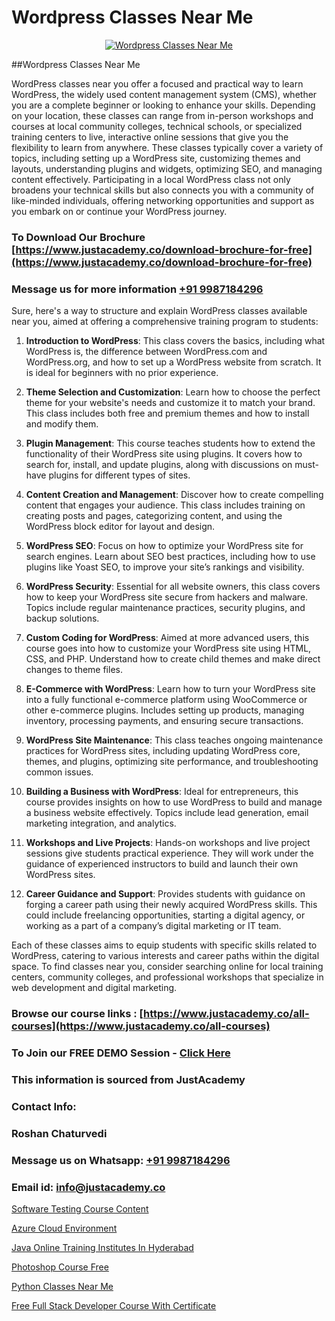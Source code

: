 # Wordpress Classes Near Me

<p align="center">
  <a href="https://justacademy.co/course-detail/wordpress-training">
    <img src="https://justacademy.co/storage2/course_image/1677245494_course_image.webp" alt="Wordpress Classes Near Me">
  </a>
</p>
##Wordpress Classes Near Me

WordPress classes near you offer a focused and practical way to learn WordPress, the widely used content management system (CMS), whether you are a complete beginner or looking to enhance your skills. Depending on your location, these classes can range from in-person workshops and courses at local community colleges, technical schools, or specialized training centers to live, interactive online sessions that give you the flexibility to learn from anywhere. These classes typically cover a variety of topics, including setting up a WordPress site, customizing themes and layouts, understanding plugins and widgets, optimizing SEO, and managing content effectively. Participating in a local WordPress class not only broadens your technical skills but also connects you with a community of like-minded individuals, offering networking opportunities and support as you embark on or continue your WordPress journey.
### To Download Our Brochure [https://www.justacademy.co/download-brochure-for-free](https://www.justacademy.co/download-brochure-for-free)
### Message us for more information [+91 9987184296](https://api.whatsapp.com/send?phone=919987184296)
Sure, here's a way to structure and explain WordPress classes available near you, aimed at offering a comprehensive training program to students:

1) **Introduction to WordPress**: This class covers the basics, including what WordPress is, the difference between WordPress.com and WordPress.org, and how to set up a WordPress website from scratch. It is ideal for beginners with no prior experience.

2) **Theme Selection and Customization**: Learn how to choose the perfect theme for your website's needs and customize it to match your brand. This class includes both free and premium themes and how to install and modify them.

3) **Plugin Management**: This course teaches students how to extend the functionality of their WordPress site using plugins. It covers how to search for, install, and update plugins, along with discussions on must-have plugins for different types of sites.

4) **Content Creation and Management**: Discover how to create compelling content that engages your audience. This class includes training on creating posts and pages, categorizing content, and using the WordPress block editor for layout and design.

5) **WordPress SEO**: Focus on how to optimize your WordPress site for search engines. Learn about SEO best practices, including how to use plugins like Yoast SEO, to improve your site’s rankings and visibility.

6) **WordPress Security**: Essential for all website owners, this class covers how to keep your WordPress site secure from hackers and malware. Topics include regular maintenance practices, security plugins, and backup solutions.

7) **Custom Coding for WordPress**: Aimed at more advanced users, this course goes into how to customize your WordPress site using HTML, CSS, and PHP. Understand how to create child themes and make direct changes to theme files.

8) **E-Commerce with WordPress**: Learn how to turn your WordPress site into a fully functional e-commerce platform using WooCommerce or other e-commerce plugins. Includes setting up products, managing inventory, processing payments, and ensuring secure transactions.

9) **WordPress Site Maintenance**: This class teaches ongoing maintenance practices for WordPress sites, including updating WordPress core, themes, and plugins, optimizing site performance, and troubleshooting common issues.

10) **Building a Business with WordPress**: Ideal for entrepreneurs, this course provides insights on how to use WordPress to build and manage a business website effectively. Topics include lead generation, email marketing integration, and analytics.

11) **Workshops and Live Projects**: Hands-on workshops and live project sessions give students practical experience. They will work under the guidance of experienced instructors to build and launch their own WordPress sites.

12) **Career Guidance and Support**: Provides students with guidance on forging a career path using their newly acquired WordPress skills. This could include freelancing opportunities, starting a digital agency, or working as a part of a company’s digital marketing or IT team.

Each of these classes aims to equip students with specific skills related to WordPress, catering to various interests and career paths within the digital space. To find classes near you, consider searching online for local training centers, community colleges, and professional workshops that specialize in web development and digital marketing.

### Browse our course links : [https://www.justacademy.co/all-courses](https://www.justacademy.co/all-courses) 
### To Join our FREE DEMO Session - [Click Here](https://www.justacademy.co/register-for-course-demo)


### This information is sourced from JustAcademy
### Contact Info:
### Roshan Chaturvedi
### Message us on Whatsapp: [+91 9987184296](https://api.whatsapp.com/send?phone=919987184296)
### Email id: [info@justacademy.co](mailto:info@justacademy.co)
                
[Software Testing Course Content](https://www.linkedin.com/pulse/software-testing-course-content-justacademy-coimbatore-mv8we?trackingId=gkWhgM7pwhUxQKZ%2B6wX27g%3D%3D&lipi=urn%3Ali%3Apage%3Ad_flagship3_company_admin%3BQ21fTVlsQ6eRatiOukp9mA%3D%3D)

[Azure Cloud Environment](https://www.linkedin.com/pulse/azure-cloud-environment-justacademy-bay-area-bqesc?trackingId=2KLLlMkDYKhLLeG4Q1pMnA%3D%3D&lipi=urn%3Ali%3Apage%3Ad_flagship3_company_admin%3BrsnEP2CeSl%2BKYnaEx50m1g%3D%3D)

[Java Online Training Institutes In Hyderabad](https://medium.com/@ranepooja/java-online-training-institutes-in-hyderabad-4795a44f63dc)

[Photoshop Course Free](https://medium.com/@surajvaishnav5015/photoshop-course-free-f01929d6cadc)

[Python Classes Near Me](https://justacademyin.github.io/justacademy/python-classes-near-me)

[Free Full Stack Developer Course With Certificate](https://justacademyin.github.io/justacademy/free-full-stack-developer-course-with-certificate)


